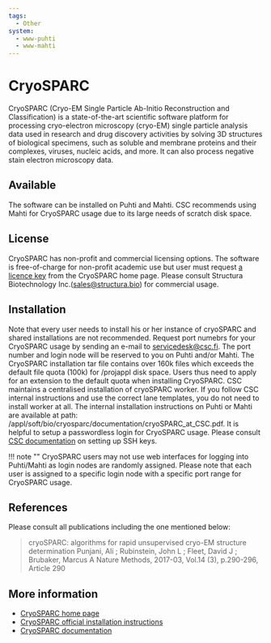 ```yaml
---
tags:
  - Other
system:
  - www-puhti
  - www-mahti
---
```


# CryoSPARC

CryoSPARC (Cryo-EM Single Particle Ab-Initio Reconstruction and Classification) is a state-of-the-art scientific software platform for processing cryo-electron microscopy (cryo-EM) single particle analysis data used in research and drug discovery activities by solving 3D structures of biological specimens, such as soluble and membrane proteins and their complexes, viruses, nucleic acids, and more. It can also process negative stain electron microscopy data.


## Available

 The software can be installed on Puhti and Mahti. CSC recommends using Mahti for CryoSPARC usage due to its large needs of scratch disk space. 


## License

CryoSPARC has non-profit and commercial licensing options. The software is free-of-charge for non-profit academic use but user must request [a licence key](https://cryosparc.com/download/) from the CryoSPARC home page. Please consult Structura Biotechnology Inc.(<sales@structura.bio>) for commercial usage.


## Installation

Note that every user needs to install his or her instance of cryoSPARC and shared installations are not recommended. Request port numebrs for your CryoSPARC usage by sending an e-mail to <servicedesk@csc.fi>. The port number and login node will be reserved to you on Puhti and/or Mahti. The CryoSPARC installation tar file contains over 160k files which exceeds the default file quota (100k) for /projappl disk space. Users thus need to apply for an extension to the default quota when installing CryoSPARC. CSC maintains a centralised installation of cryoSPARC worker. If you follow CSC internal instructions and use the correct lane templates, you do not need to install worker at all. The internal installation instructions on Puhti or Mahti are available at path: /appl/soft/bio/cryosparc/documentation/cryoSPARC_at_CSC.pdf. It is helpful to setup a passwordless login for CryoSPARC usage. Please consult [CSC documentation](../computing/connecting/index.md) on setting up SSH keys.


!!! note ""
    CryoSPARC users may not use web interfaces for logging into Puhti/Mahti as login nodes are randomly assigned. Please note that each user is assigned to a specific login node with a specific port range for CryoSPARC usage. 


## References

Please consult all publications including the one mentioned below:

> cryoSPARC: algorithms for rapid unsupervised cryo-EM structure determination
Punjani, Ali ; Rubinstein, John L ; Fleet, David J ; Brubaker, Marcus A
Nature Methods, 2017-03, Vol.14 (3), p.290-296, Article 290


## More information

- [CryoSPARC home page](https://cryosparc.com/)
- [CryoSPARC official installation instructions](https://guide.cryosparc.com/setup-configuration-and-management/how-to-download-install-and-configure)
- [CryoSPARC documentation](https://guide.cryosparc.com/)  
